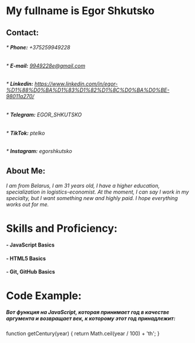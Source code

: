 # My fullname is Egor Shkutsko  
## **Contact:**  
###### * **Phone:** +375259949228  
###### * **E-mail:** 9949228e@gmail.com  
###### * **Linkedin:** https://www.linkedin.com/in/egor-%D1%88%D0%BA%D1%83%D1%82%D1%8C%D0%BA%D0%BE-98011a270/  
###### * **Telegram:** EGOR_SHKUTSKO 
###### * **TikTok:** ptelko
###### * **Instagram:** egorshkutsko 
## **About Me:** 
###### I am from Belarus, I am 31 years old, I have a higher education, specialization in  logistics-economist. At the moment, I can say I work in my specialty, but I want something new and  highly paid. I hope everything works out for me.  
# Skills and Proficiency:  
#### - JavaScript Basics  
#### - HTML5 Basics  
#### - Git, GitHub Basics  
# Code Example:
##### Вот функция на JavaScript, которая принимает год в качестве аргумента и возвращает век, к которому этот год принадлежит:  
function getCentury(year) {
  return Math.ceil(year / 100) + 'th';
}